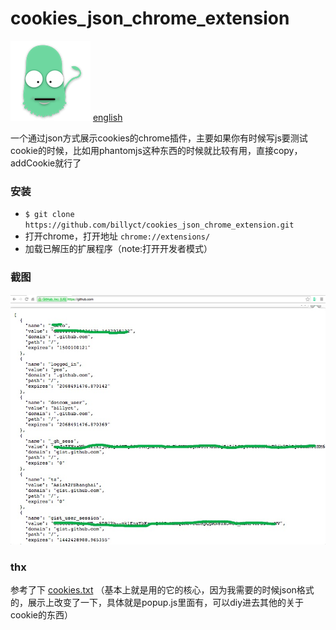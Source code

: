 # cookies_json_chrome_extension
![logo](./icons/logo.png)
[english](./README.md)

一个通过json方式展示cookies的chrome插件，主要如果你有时候写js要测试cookie的时候，比如用phantomjs这种东西的时候就比较有用，直接copy，addCookie就行了

### 安装
* ```$ git clone https://github.com/billyct/cookies_json_chrome_extension.git```
* 打开chrome，打开地址 ```chrome://extensions/```
* 加载已解压的扩展程序（note:打开开发者模式）

### 截图
![screenshot-1](./screenshot-1.png)
![screenshot-2](./screenshot-2.png)


### thx
参考了下 [cookies.txt](https://chrome.google.com/webstore/detail/cookiestxt/njabckikapfpffapmjgojcnbfjonfjfg) （基本上就是用的它的核心，因为我需要的时候json格式的，展示上改变了一下，具体就是popup.js里面有，可以diy进去其他的关于cookie的东西）
